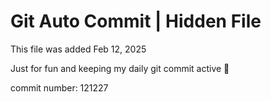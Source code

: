 # Git Auto Commit | Hidden File

This file was added Feb 12, 2025

Just for fun and keeping my daily git commit active 🤪

commit number: 121227
